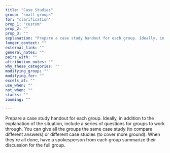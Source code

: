 ```yaml
---
title: "Case Studies"
group: "small groups"
for: "clarification"
prop_1: "custom"
prop_2: ""
prop_3: ""
explanation: "Prepare a case study handout for each group. Ideally, in addition to the explanation of the situation, include a series of questions for groups to work through. You can give all the groups the same case study (to compare different answers) or different case studies (to cover more ground). When they\'re all done, have a spokesperson from each group summarize their discussion for the full group."
longer_context: ""
external_link: ""
general_notes: ""
pairs_with: ""
attribution_notes: ""
why_these_categories: ""
modifying_group: ""
modifying_for: ""
excels_at: ""
use_when: ""
not_when: ""
stacks: ""
zooming: ""

---
```


Prepare a case study handout for each group. Ideally, in addition to the explanation of the situation, include a series of questions for groups to work through. You can give all the groups the same case study (to compare different answers) or different case studies (to cover more ground). When they're all done, have a spokesperson from each group summarize their discussion for the full group.
